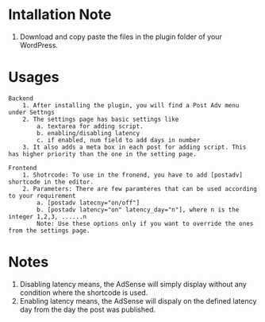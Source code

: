 Intallation Note
===================
1. Download and copy paste the files in the plugin folder of your WordPress.

Usages
===================

	Backend
		1. After installing the plugin, you will find a Post Adv menu under Settngs
		2. The settings page has basic settings like
			a. textarea for adding script.
			b. enabling/disabling latency
			c. if enabled, num field to add days in number
		3. It also adds a meta box in each post for adding script. This has higher priority than the one in the setting page.

	Frontend
		1. Shotrcode: To use in the fronend, you have to add [postadv] shortcode in the editor.
		2. Parameters: There are few paramteres that can be used according to your requirement
			a. [postadv latecny="on/off"]
			b. [postadv latency="on" latency_day="n"], where n is the integer 1,2,3, ......n
			Note: Use these options only if you want to override the ones from the settings page. 

Notes
====================
1. Disabling latency means, the AdSense will simply display without any condition where the shortcode is used. 
1. Enabling latency means, the AdSense will dispaly on the defined latency day from the day the post was published.

